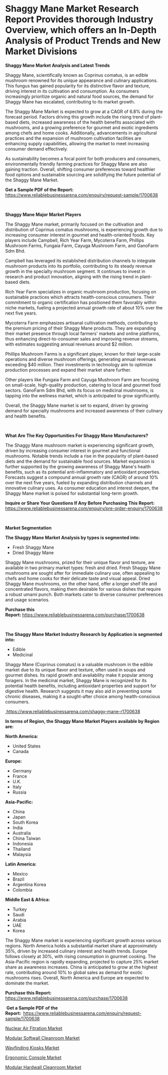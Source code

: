 <p><h1>Shaggy Mane Market Research Report Provides thorough Industry Overview, which offers an In-Depth Analysis of Product Trends and New Market Divisions</h1></p><p><strong>Shaggy Mane Market Analysis and Latest Trends</strong></p>
<p><p>Shaggy Mane, scientifically known as Coprinus comatus, is an edible mushroom renowned for its unique appearance and culinary applications. This fungus has gained popularity for its distinctive flavor and texture, driving interest in its cultivation and consumption. As consumers increasingly prioritize organic and natural food sources, the demand for Shaggy Mane has escalated, contributing to its market growth.</p><p>The Shaggy Mane Market is expected to grow at a CAGR of 6.8% during the forecast period. Factors driving this growth include the rising trend of plant-based diets, increased awareness of the health benefits associated with mushrooms, and a growing preference for gourmet and exotic ingredients among chefs and home cooks. Additionally, advancements in agricultural practices and the expansion of mushroom cultivation facilities are enhancing supply capabilities, allowing the market to meet increasing consumer demand effectively.</p><p>As sustainability becomes a focal point for both producers and consumers, environmentally friendly farming practices for Shaggy Mane are also gaining traction. Overall, shifting consumer preferences toward healthier food options and sustainable sourcing are solidifying the future potential of the Shaggy Mane Market.</p></p>
<p><strong>Get a Sample PDF of the Report:&nbsp;</strong> <a href="https://www.reliablebusinessarena.com/enquiry/request-sample/1700638?utm_campaign=1566&utm_medium=2&utm_source=Github&utm_content=ia&utm_term=21102024&utm_id=shaggy-mane">https://www.reliablebusinessarena.com/enquiry/request-sample/1700638</a></p>
<p>&nbsp;</p>
<p><strong>Shaggy Mane Major Market Players</strong></p>
<p><p>The Shaggy Mane market, primarily focused on the cultivation and distribution of Coprinus comatus mushrooms, is experiencing growth due to increasing consumer interest in gourmet and health-oriented foods. Key players include Campbell, Rich Year Farm, Mycoterra Farm, Phillips Mushroom Farms, Fungaia Farm, Cayuga Mushroom Farm, and GanoFarm Sdm Bhd.</p><p>Campbell has leveraged its established distribution channels to integrate mushroom products into its portfolio, contributing to its steady revenue growth in the specialty mushroom segment. It continues to invest in research and product innovation, aligning with the rising trend in plant-based diets.</p><p>Rich Year Farm specializes in organic mushroom production, focusing on sustainable practices which attracts health-conscious consumers. Their commitment to organic certification has positioned them favorably within niche markets, fueling a projected annual growth rate of about 10% over the next five years.</p><p>Mycoterra Farm emphasizes artisanal cultivation methods, contributing to the premium pricing of their Shaggy Mane products. They are expanding their market presence through local farmers' markets and online platforms, thus enhancing direct-to-consumer sales and improving revenue streams, with estimates suggesting annual revenues around $2 million.</p><p>Phillips Mushroom Farms is a significant player, known for their large-scale operations and diverse mushroom offerings, generating annual revenues exceeding $40 million. Their investments in technology aim to optimize production processes and expand their market share further.</p><p>Other players like Fungaia Farm and Cayuga Mushroom Farm are focusing on small-scale, high-quality production, catering to local and gourmet food sectors. GanoFarm Sdm Bhd, with its focus on medicinal mushrooms, is tapping into the wellness market, which is anticipated to grow significantly.</p><p>Overall, the Shaggy Mane market is set to expand, driven by growing demand for specialty mushrooms and increased awareness of their culinary and health benefits.</p></p>
<p>&nbsp;</p>
<p><strong>What Are The Key Opportunities For Shaggy Mane Manufacturers?</strong></p>
<p><p>The Shaggy Mane mushroom market is experiencing significant growth, driven by increasing consumer interest in gourmet and functional mushrooms. Notable trends include a rise in the popularity of plant-based diets and the demand for sustainable food sources. Market expansion is further supported by the growing awareness of Shaggy Mane's health benefits, such as its potential anti-inflammatory and antioxidant properties. Forecasts suggest a compound annual growth rate (CAGR) of around 10% over the next five years, fueled by expanding distribution channels and innovative culinary uses. As consumer education and interest deepen, the Shaggy Mane market is poised for substantial long-term growth.</p></p>
<p><strong>Inquire or Share Your Questions If Any Before Purchasing This Report:</strong> <a href="https://www.reliablebusinessarena.com/enquiry/pre-order-enquiry/1700638?utm_campaign=1566&utm_medium=2&utm_source=Github&utm_content=ia&utm_term=21102024&utm_id=shaggy-mane">https://www.reliablebusinessarena.com/enquiry/pre-order-enquiry/1700638</a></p>
<p>&nbsp;</p>
<p><strong>Market Segmentation</strong></p>
<p><strong>The Shaggy Mane Market Analysis by types is segmented into:</strong></p>
<p><ul><li>Fresh Shaggy Mane</li><li>Dried Shaggy Mane</li></ul></p>
<p><p>Shaggy Mane mushrooms, prized for their unique flavor and texture, are available in two primary market types: fresh and dried. Fresh Shaggy Mane mushrooms are sought after for immediate culinary use, often appealing to chefs and home cooks for their delicate taste and visual appeal. Dried Shaggy Mane mushrooms, on the other hand, offer a longer shelf life and concentrated flavors, making them desirable for various dishes that require a robust umami punch. Both markets cater to diverse consumer preferences and usage scenarios.</p></p>
<p><strong>Purchase this Report:&nbsp;</strong><a href="https://www.reliablebusinessarena.com/purchase/1700638?utm_campaign=1566&utm_medium=2&utm_source=Github&utm_content=ia&utm_term=21102024&utm_id=shaggy-mane">https://www.reliablebusinessarena.com/purchase/1700638</a></p>
<p>&nbsp;</p>
<p><strong>The Shaggy Mane Market Industry Research by Application is segmented into:</strong></p>
<p><ul><li>Edible</li><li>Medicinal</li></ul></p>
<p><p>Shaggy Mane (Coprinus comatus) is a valuable mushroom in the edible market due to its unique flavor and texture, often used in soups and gourmet dishes. Its rapid growth and availability make it popular among foragers. In the medicinal market, Shaggy Mane is recognized for its potential health benefits, including antioxidant properties and support for digestive health. Research suggests it may also aid in preventing some chronic diseases, making it a sought-after choice among health-conscious consumers.</p></p>
<p><a href="https://www.reliablebusinessarena.com/shaggy-mane-r1700638?utm_campaign=1566&utm_medium=2&utm_source=Github&utm_content=ia&utm_term=21102024&utm_id=shaggy-mane">&nbsp;https://www.reliablebusinessarena.com/shaggy-mane-r1700638</a></p>
<p><strong>In terms of Region, the Shaggy Mane Market Players available by Region are:</strong></p>
<p>
    <p> <strong> North America: </strong>
        <ul>
            <li>United States</li>
            <li>Canada</li>
        </ul>
        </p> 
    <p> <strong> Europe: </strong>
        <ul>
            <li>Germany</li>
            <li>France</li>
            <li>U.K.</li>
            <li>Italy</li>
            <li>Russia</li>
        </ul>
        </p> 
    <p> <strong> Asia-Pacific: </strong>
        <ul>
            <li>China</li>
            <li>Japan</li>
            <li>South Korea</li>
            <li>India</li>
            <li>Australia</li>
            <li>China Taiwan</li>
            <li>Indonesia</li>
            <li>Thailand</li>
            <li>Malaysia</li>
        </ul>
        </p> 
    <p> <strong> Latin America: </strong>
        <ul>
            <li>Mexico</li>
            <li>Brazil</li>
            <li>Argentina Korea</li>
            <li>Colombia</li>
        </ul>
        </p> 
    <p> <strong> Middle East & Africa: </strong>
        <ul>
            <li>Turkey</li>
            <li>Saudi</li>
            <li>Arabia</li>
            <li>UAE</li>
            <li>Korea</li>
        </ul>
    </p>
    </p>
<p><p>The Shaggy Mane market is experiencing significant growth across various regions. North America holds a substantial market share at approximately 35%, driven by increased culinary interest and health trends. Europe follows closely at 30%, with rising consumption in gourmet cooking. The Asia-Pacific region is rapidly expanding, projected to capture 25% market share as awareness increases. China is anticipated to grow at the highest rate, contributing around 10% to global sales as demand for exotic mushrooms rises. Overall, North America and Europe are expected to dominate the market.</p></p>
<p><strong>Purchase this Report: </strong><a href="https://www.reliablebusinessarena.com/purchase/1700638?utm_campaign=1566&utm_medium=2&utm_source=Github&utm_content=ia&utm_term=21102024&utm_id=shaggy-mane">https://www.reliablebusinessarena.com/purchase/1700638</a></p>
<p>&nbsp;<strong>Get a Sample PDF of the Report:&nbsp;&nbsp;</strong><a href="https://www.reliablebusinessarena.com/enquiry/request-sample/1700638?utm_campaign=1566&utm_medium=2&utm_source=Github&utm_content=ia&utm_term=21102024&utm_id=shaggy-mane">https://www.reliablebusinessarena.com/enquiry/request-sample/1700638</a></p>
<p><strong></strong></p>
<p><p><a href="https://github.com/Rekhakhatun65/Market-Research-Report-List-1/blob/main/nuclear-air-fitration-market.md?utm_campaign=1566&utm_medium=2&utm_source=Github&utm_content=ia&utm_term=21102024&utm_id=shaggy-mane">Nuclear Air Fitration Market</a></p><p><a href="https://www.linkedin.com/pulse/future-trends-global-modular-softwall-cleanroom-market-insights-jvcjc?utm_campaign=1566&utm_medium=2&utm_source=Github&utm_content=ia&utm_term=21102024&utm_id=shaggy-mane">Modular Softwall Cleanroom Market</a></p><p><a href="https://www.linkedin.com/pulse/global-perspectives-wayfinding-kiosks-market-trends-forecast-cyhvc?utm_campaign=1566&utm_medium=2&utm_source=Github&utm_content=ia&utm_term=21102024&utm_id=shaggy-mane">Wayfinding Kiosks Market</a></p><p><a href="https://www.linkedin.com/pulse/global-ergonomic-console-market-trends-analysis-future-he96c?utm_campaign=1566&utm_medium=2&utm_source=Github&utm_content=ia&utm_term=21102024&utm_id=shaggy-mane">Ergonomic Console Market</a></p><p><a href="https://www.linkedin.com/pulse/unlocking-growth-potential-strategic-analysis-modular-hardwall-o1gnc?utm_campaign=1566&utm_medium=2&utm_source=Github&utm_content=ia&utm_term=21102024&utm_id=shaggy-mane">Modular Hardwall Cleanroom Market</a></p></p>